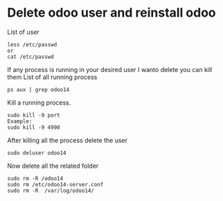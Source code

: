 # Delete odoo user and reinstall odoo
List of user 
```
less /etc/passwd 
or
cat /etc/passwd
```
If any process is running in your desired user I wanto delete you can kill them
List of all running process

``` shell 
ps aux | grep odoo14
```

Kill a running process.

```
sudo kill -9 port
Example:
sudo kill -9 4998
```
After killing all the process delete the user 
```
sudo deluser odoo14
```
Now delete all the related folder 
```
sudo rm -R /odoo14
sudo rm /etc/odoo14-server.conf
sudo rm -R  /var/log/odoo14/
```
